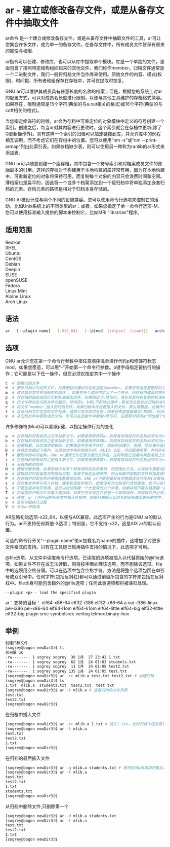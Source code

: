 # ar - 建立或修改备存文件，或是从备存文件中抽取文件

ar命令 是一个建立或修改备存文件，或是从备存文件中抽取文件的工具，ar可让您集合许多文件，成为单一的备存文件。在备存文件中，所有成员文件皆保有原来的属性与权限.

ar指令可以创建、修改库，也可以从库中提取单个模块。库是一个单独的文件，里面包含了按照特定结构组织起来的其他文件，我们称作member。归档文件通常是一个二进制文件，我们一般将归档文件当作库来使用。原始文件的内容、模式(权限)、时间戳、所有者和组保存在存档中，并可在提取时恢复。

GNU ar可以维护其成员具有任意长度的名称的档案；但是，根据您的系统上对ar的配置方式，可以对成员名长度进行限制，以便与其他工具维护的存档格式兼容。如果存在，限制通常是15个字符(典型的与a.out相关的格式)或16个字符(典型的与coff相关的格式)。

当您指定修饰符的时候，ar会为存档中可重定位的对象模块中定义的符号创建一个索引。创建之后，每当ar对其内容进行更改时，这个索引就会在存档中更新(除了Q更新操作外)。具有这样一个索引的归档可以加速链接到库，并允许库中的例程相互调用，而不考虑它们在存档中的位置。您可以使用“nm -s”或“nm --print-armap”列出此索引表。如果存档缺少表，则可以使用另一种称为ranlib的ar形式来添加表。

GNU ar可以随意创建一个瘦存档，其中包含一个符号索引和对档案成员文件的原始副本的引用。这样的存档对于构建用于本地构建的库非常有用，因为在本地构建中，可重新定位的对象将保持可用，而复制每个对象的内容只会浪费时间和空间。薄档案也是扁平的，因此将一个或多个档案添加到一个瘦归档中将单独添加嵌套归档的元素。存档元素的路径是相对于归档本身存储的。

GNU Ar被设计成与两个不同的设施兼容。您可以使用命令行选项来控制它的活动，比如Unix系统上的不同类型的ar；或者，如果您指定了单一命令行选项-M，您可以使用标准输入提供的脚本来控制它，比如MRI "librarian"程序。


## 适用范围

<!-- <div class="svg linux">Linux</div> -->
<div class="svg redhat">RedHat</div>
<div class="svg rhel">RHEL</div>
<div class="svg ubuntu">Ubuntu</div>
<div class="svg centos">CentOS</div>
<div class="svg debian">Debian</div>
<div class="svg deepin">Deepin</div>
<div class="svg suse">SUSE</div>
<div class="svg opensuse">openSUSE</div>
<div class="svg fedora">Fedora</div>
<div class="svg linuxmint">Linux Mint</div>
<!-- <div class="svg mxlinux">MX Linux</div> -->
<div class="svg alpinelinux">Alpine Linux</div>
<div class="svg archlinux">Arch Linux</div>

## 语法

``` bash
ar   [--plugin name]   [-X32_64]   [-]p[mod  [relpos]  [count]]   archive   [member...]
```

## 选项
GNU ar允许您在第一个命令行参数中按任意顺序混合操作代码p和修饰符标志mod。如果您愿意，可以用“-”开始第一个命令行参数。p键字母指定要执行的操作；它可能是以下任一操作，但您必须仅指定其中一个操作
``` bash
c  # 创建归档文件
d  # 删除归档中的成员文件，将要删除的模块的名称指定为member。如果没有指定要删除的文件，则存档将保持不变
m  # 改变成员文件在归档中的顺序 。如果在多个成员中定义了一个符号，则存档中成员的排序会改变程序使用库链接的方式。如果在“m”中没有使用修饰符，那么在成员参数中命名的任何成员都会移动到归档文件的末尾；您可以使用a、b或i修饰符将它们移动到指定的位置。
p  # 将存档的指定成员打印到标准输出文件。如果指定了v修饰符，请在将其内容复制到标准输出之前显示成员名。
q  # 将文件附加在归档文件的最后。修饰符a、b和i不影响此操作；新成员总是放在归档的末尾。修饰符v在追加时使每个文件都有ar列表。因为这个操作的重点是速度，所以存档的符号表索引不会更新，即使它已经存在；您可以显式地使用ar或ranlib来更新符号表索引。但是，有太多不同的系统假设快速追加索引，因此GNU ar实现了q作为r的同义词。
r  # 将文件‘member’插入到归档文件，如果归档中存在要插入的文件，那么就覆盖。此操作与q的不同之处在于，如果现有成员的名称与要添加的成员匹配，则删除它们。如果成员中不存在‘member’，ar显示错误消息，并保持与该名称匹配的任何现有存档成员不受干扰。默认情况下，在文件末尾添加新成员；但您可以使用其中一个修饰符a、b或i请求相对于现有成员的位置。与此操作一起使用的修饰符v将引发插入的每个文件的一行输出。字母a或r，以指示文件是否被追加(没有删除旧成员)或被替换。
t  # 显示归档文件包含的文件列表。通常只显示成员名称；如果还希望查看模式(权限)、时间戳、所有者、组和大小，则还可以通过指定v修饰符来请求。如果未指定成员，则将列出存档中的所有文件。如果一个存档中有多个同名文件，只列出第一个实例；要查看它们，您必须要求一个完整的列表。
x  # 从归档文件中提取成员文件，您可以在此操作中使用v修饰符，在提取时请求ar列出每个名称。如果不指定成员，则提取存档中的所有文件。无法从瘦存档中提取文件。
```
许多修饰符(Mod)可以紧跟p键，以指定操作行为的变化
``` bash
a  # 在存档的现有成员之后添加新文件。如果使用修饰符a，则现有存档成员的名称必须作为relpos参数出现在归档规范之前。
b  # 在存档的现有成员之前添加新文件。如果使用修饰符b，则现有存档成员的名称必须作为relpos参数出现在归档规范之前。(与i相同)
c  # 创建档案。当您请求更新时，如果指定的存档不存在，则始终创建它。但是，除非事先指定通过使用此修饰符来创建警告，否则将发出警告。
D  # 在确定性模式下操作。当添加文件和存档索引时，对UID、GID、时间戳使用零，并对所有文件使用一致的文件模式。当使用此选项时，如果ar与相同的选项和相同的输入文件一起使用，则多次运行将创建相同的输出文件，而不管输入文件的所有者、组、文件模式或修改时间。
f  # 截断存档中的名称。GNU ar通常允许任意长度的文件名。这将导致它创建与某些系统上的本机ar程序不兼容的档案。如果这是个问题，那么当将f修饰符放在归档文件中时，可以使用f修饰符来截断文件名。
i  # 在存档的现有成员之前插入新文件。如果使用修饰符i，则现有存档成员的名称必须作为relpos参数出现在归档规范之前。(与b相同)
l  # 没有用的修饰符
N  # 使用计数参数。如果存档中有多个具有相同名称的条目，则使用此方法。从存档中提取或删除给定名称的实例计数
o  # 提取成员时保留成员的原始日期。如果不指定此修饰符，则从档案中提取的文件将加盖提取时间。
P  # 在存档中匹配名称时使用完整路径名称。GNU ar不能创建具有完整路径名的存档(这类档案不是POSIX投诉)，但其他归档创建者可以。此选项将导致GNU ar使用完整的路径名匹配文件名，这在从另一个工具创建的归档文件中提取单个文件时非常方便。
s  # 将对象文件索引写入存档，或更新现有的索引，即使没有对归档进行其他更改。您可以在任何操作中使用此修饰符标志，也可以单独使用。在存档上运行ar等于在它上运行ranlib。
S  # 不要生成存档符号表。这可以加快构建一个大型库的几个步骤。结果存档不能与链接器一起使用。为了构建符号表，必须在ar的最后一次执行时省略S修饰符，或者必须在归档文件上运行ranlib。
T  # 将指定的归档文件设置为瘦存档。如果它已经存在并且是一个常规存档，则现有成员必须与存档目录相同。
u  # 通常，ar r将列出的所有文件插入存档中。如果只想插入比同名的现有成员更新的文件，请使用此修饰符。u修饰符仅允许用于操作r(替换)。特别是不允许使用组合qu，因为检查时间戳将失去操作q的任何速度优势。
v  # 显示详细执行过程
V  # 显示ar的版本
```
AR忽略初始选项-x32_64，以便与AIX兼容。此选项产生的行为是GNU ar的默认行为。ar不支持任何其他-X选项；特别是，它不支持-x32，这是AIX ar的默认设置。

可选的命令行开关“--plugin name”使ar加载名为name的插件，这增加了对更多文件格式的支持。只有在工具链已启用插件支持的情况下，此选项才可用。

@file选项，从文件中读取命令行选项。已读取的选项被插入以代替原始的@file选项。如果文件不存在或无法读取，则将按字面处理该选项，而不删除该选项。file中的选项用空格分隔。可以在选项中包含空格字符，方法是将整个选项包围在单引号或双引号中。任何字符(包括反斜杠)都可以通过前缀所包含的字符来包括在反斜杠中。file本身可能包含额外的@file选项；任何此类选项都将被递归处理。

```
--plugin <p> - load the specified plugin
```
ar：支持的目标： elf64-x86-64 elf32-i386 elf32-x86-64 a.out-i386-linux pei-i386 pei-x86-64 elf64-l1om elf64-k1om elf64-little elf64-big elf32-little elf32-big plugin srec symbolsrec verilog tekhex binary ihex
## 举例

``` bash
创建归档文件
[sogrey@bogon newDir3]$ ll
总用量 16
-rw-------. 1 sogrey sogrey  38 1月  27 23:42 1.txt
-rw-------. 1 sogrey sogrey  62 1月  24 01:03 students.txt
-rw-------. 1 sogrey sogrey  11 1月  24 01:08 test2.txt
-rw-------. 1 sogrey sogrey 135 1月  24 01:05 test.txt
[sogrey@bogon newDir3]$ ar -rc mlib.a test.txt test2.txt # 创建归档
[sogrey@bogon newDir3]$ ls
1.txt  mlib.a  students.txt  test2.txt  test.txt
[sogrey@bogon newDir3]$ ar -t mlib.a # 查看归档的文件列表
test.txt
test2.txt
[sogrey@bogon newDir3]$ 
```
在归档中插入文件
``` bash
[sogrey@bogon newDir3]$ ar -rc mlib.a 1.txt # 插入1.txt，此时归档中还没有1.txt
[sogrey@bogon newDir3]$ ar -t mlib.a
test.txt
test2.txt
1.txt
[sogrey@bogon newDir3]$ 
```
在归档的最后插入文件
``` bash
[sogrey@bogon newDir3]$ ar -q mlib.a students.txt # 是用选项q来追加到最后，注意这个和r是不一样的
[sogrey@bogon newDir3]$ ar -t mlib.a
test.txt
test2.txt
1.txt
students.txt
[sogrey@bogon newDir3]$ 
```
从归档中删除文件,只删除第一个
``` bash
[sogrey@bogon newDir3]$ ar -d mlib.a students.txt
[sogrey@bogon newDir3]$ ar -t mlib.a
test.txt
test2.txt
1.txt
[sogrey@bogon newDir3]$ 
```